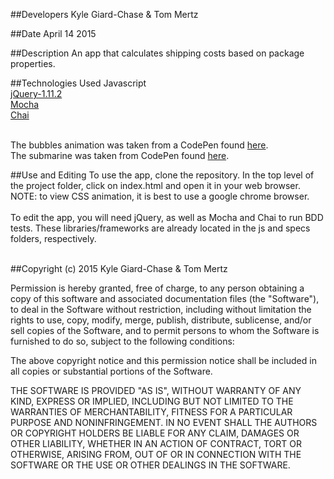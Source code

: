 ##Developers
Kyle Giard-Chase & Tom Mertz

##Date
April 14 2015



##Description
An app that calculates shipping costs based on package properties.

##Technologies Used
Javascript <br>
<a href='https://jquery.com/download/'>jQuery-1.11.2</a> <br>
<a href='http://mochajs.org/'>Mocha</a> <br>
<a href='http://chaijs.com/'>Chai</a><br><br>

The bubbles animation was taken from a CodePen found <a href='http://codepen.io/bh/pen/JBlCc'>here</a>.<br>
The submarine was taken from CodePen found <a href='http://codepen.io/sdras/pen/DtzlK'>here</a>.



##Use and Editing
To use the app, clone the repository. In the top level of the project folder, click on index.html and open it in your web browser. NOTE: to view CSS animation, it is best to use a google chrome browser.<br><br>
To edit the app, you will need jQuery, as well as Mocha and Chai to run BDD tests. These libraries/frameworks are already located in the js and specs folders, respectively. <br><br>


##Copyright (c) 2015 Kyle Giard-Chase & Tom Mertz

Permission is hereby granted, free of charge, to any person obtaining a copy
of this software and associated documentation files (the "Software"), to deal
in the Software without restriction, including without limitation the rights
to use, copy, modify, merge, publish, distribute, sublicense, and/or sell
copies of the Software, and to permit persons to whom the Software is
furnished to do so, subject to the following conditions:

The above copyright notice and this permission notice shall be included in
all copies or substantial portions of the Software.

THE SOFTWARE IS PROVIDED "AS IS", WITHOUT WARRANTY OF ANY KIND, EXPRESS OR
IMPLIED, INCLUDING BUT NOT LIMITED TO THE WARRANTIES OF MERCHANTABILITY,
FITNESS FOR A PARTICULAR PURPOSE AND NONINFRINGEMENT. IN NO EVENT SHALL THE
AUTHORS OR COPYRIGHT HOLDERS BE LIABLE FOR ANY CLAIM, DAMAGES OR OTHER
LIABILITY, WHETHER IN AN ACTION OF CONTRACT, TORT OR OTHERWISE, ARISING FROM,
OUT OF OR IN CONNECTION WITH THE SOFTWARE OR THE USE OR OTHER DEALINGS IN
THE SOFTWARE.
